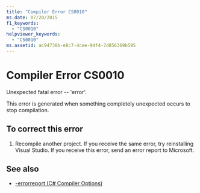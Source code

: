 ```yaml
---
title: "Compiler Error CS0010"
ms.date: 07/20/2015
f1_keywords: 
  - "CS0010"
helpviewer_keywords: 
  - "CS0010"
ms.assetid: ac94730b-e8c7-4cee-94f4-7d856369b595
---
```

# Compiler Error CS0010
Unexpected fatal error -- 'error'.  
  
 This error is generated when something completely unexpected occurs to stop compilation.  
  
## To correct this error  
  
1. Recompile another project. If you receive the same error, try reinstalling Visual Studio. If you receive this error, send an error report to Microsoft.  
  
## See also

- [-errorreport (C# Compiler Options)](../language-reference/compiler-options/errorreport-compiler-option.md)
